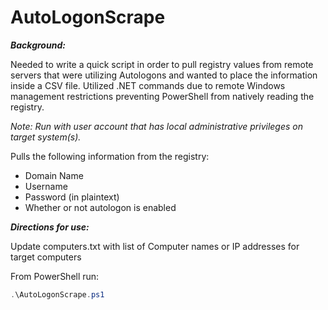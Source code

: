 # AutoLogonScrape

***Background:***

Needed to write a quick script in order to pull registry values from remote servers that were utilizing Autologons and wanted to place the information inside a CSV file. Utilized .NET commands due to remote Windows management restrictions preventing PowerShell from natively reading the registry.

*Note: Run with user account that has local administrative privileges on target system(s).*

Pulls the following information from the registry: 
- Domain Name
- Username
- Password (in plaintext)
- Whether or not autologon is enabled



***Directions for use:***

Update computers.txt with list of Computer names or IP addresses for target computers

From PowerShell run: 
```PowerShell
.\AutoLogonScrape.ps1
```
